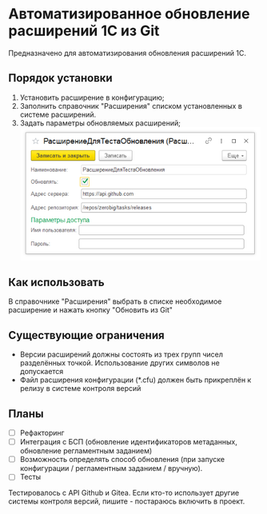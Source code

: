 # Автоматизированное обновление расширений 1С из Git

Предназначено для автоматизирования обновления расширений 1С.

## Порядок установки

1. Установить расширение в конфигурацию;
2. Заполнить справочник "Расширения" списком установленных в системе расширений.
3. Задать параметры обновляемых расширений;
![image](https://github.com/zerobig/Update1CExtensionsFromGit/blob/master/doc/images/screenshot_1.png)

## Как использовать

В справочнике "Расширения" выбрать в списке необходимое расширение и нажать кнопку "Обновить из Git"

## Существующие ограничения

* Версии расширений должны состоять из трех групп чисел разделённых точкой. Использование других символов не допускается
* Файл расширения конфигурации (*.cfu) должен быть прикреплён к релизу в системе контроля версий

## Планы

- [ ] Рефакторинг
- [ ] Интеграция с БСП (обновление идентификаторов метаданных, обновление регламентным заданием)
- [ ] Возможность определять способ обновления (при запуске конфигурации / регламентным заданием / вручную).
- [ ] Тесты

Тестировалось с API Github и Gitea. Если кто-то использует другие системы контроля версий, пишите - постараюсь включить в проект.
